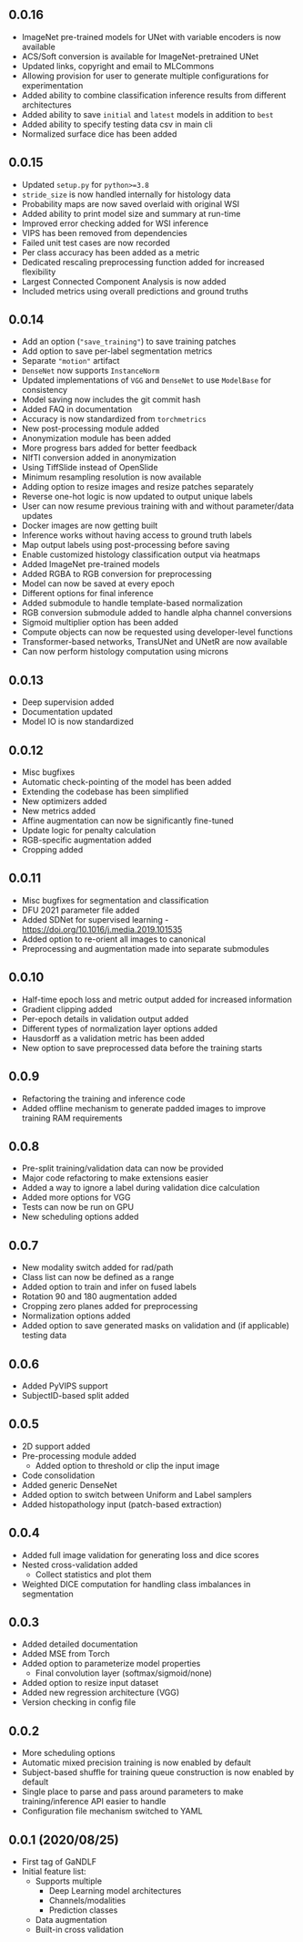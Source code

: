 ## 0.0.16
- ImageNet pre-trained models for UNet with variable encoders is now available
- ACS/Soft conversion is available for ImageNet-pretrained UNet
- Updated links, copyright and email to MLCommons
- Allowing provision for user to generate multiple configurations for experimentation
- Added ability to combine classification inference results from different architectures
- Added ability to save `initial` and `latest` models in addition to `best`
- Added ability to specify testing data csv in main cli
- Normalized surface dice has been added

## 0.0.15
- Updated `setup.py` for `python>=3.8`
- `stride_size` is now handled internally for histology data
- Probability maps are now saved overlaid with original WSI
- Added ability to print model size and summary at run-time
- Improved error checking added for WSI inference
- VIPS has been removed from dependencies
- Failed unit test cases are now recorded
- Per class accuracy has been added as a metric
- Dedicated rescaling preprocessing function added for increased flexibility
- Largest Connected Component Analysis is now added
- Included metrics using overall predictions and ground truths

## 0.0.14

- Add an option (`"save_training"`) to save training patches
- Add option to save per-label segmentation metrics
- Separate `"motion"` artifact
- `DenseNet` now supports `InstanceNorm`
- Updated implementations of `VGG` and `DenseNet` to use `ModelBase` for consistency
- Model saving now includes the git commit hash
- Added FAQ in documentation
- Accuracy is now standardized from `torchmetrics`
- New post-processing module added
- Anonymization module has been added
- More progress bars added for better feedback
- NIfTI conversion added in anonymization
- Using TiffSlide instead of OpenSlide
- Minimum resampling resolution is now available
- Adding option to resize images and resize patches separately
- Reverse one-hot logic is now updated to output unique labels
- User can now resume previous training with and without parameter/data updates
- Docker images are now getting built
- Inference works without having access to ground truth labels
- Map output labels using post-processing before saving
- Enable customized histology classification output via heatmaps
- Added ImageNet pre-trained models
- Added RGBA to RGB conversion for preprocessing
- Model can now be saved at every epoch
- Different options for final inference
- Added submodule to handle template-based normalization
- RGB conversion submodule added to handle alpha channel conversions
- Sigmoid multiplier option has been added
- Compute objects can now be requested using developer-level functions
- Transformer-based networks, TransUNet and UNetR are now available
- Can now perform histology computation using microns

## 0.0.13

- Deep supervision added
- Documentation updated
- Model IO is now standardized

## 0.0.12

- Misc bugfixes
- Automatic check-pointing of the model has been added
- Extending the codebase has been simplified
- New optimizers added
- New metrics added
- Affine augmentation can now be significantly fine-tuned
- Update logic for penalty calculation
- RGB-specific augmentation added
- Cropping added

## 0.0.11

- Misc bugfixes for segmentation and classification
- DFU 2021 parameter file added
- Added SDNet for supervised learning - https://doi.org/10.1016/j.media.2019.101535
- Added option to re-orient all images to canonical
- Preprocessing and augmentation made into separate submodules

## 0.0.10

- Half-time epoch loss and metric output added for increased information
- Gradient clipping added
- Per-epoch details in validation output added
- Different types of normalization layer options added
- Hausdorff as a validation metric has been added
- New option to save preprocessed data before the training starts

## 0.0.9

- Refactoring the training and inference code
- Added offline mechanism to generate padded images to improve training RAM requirements

## 0.0.8

- Pre-split training/validation data can now be provided
- Major code refactoring to make extensions easier
- Added a way to ignore a label during validation dice calculation
- Added more options for VGG
- Tests can now be run on GPU
- New scheduling options added

## 0.0.7

- New modality switch added for rad/path
- Class list can now be defined as a range
- Added option to train and infer on fused labels
- Rotation 90 and 180 augmentation added
- Cropping zero planes added for preprocessing
- Normalization options added
- Added option to save generated masks on validation and (if applicable) testing data

## 0.0.6

- Added PyVIPS support
- SubjectID-based split added

## 0.0.5

- 2D support added
- Pre-processing module added
  - Added option to threshold or clip the input image
- Code consolidation
- Added generic DenseNet
- Added option to switch between Uniform and Label samplers
- Added histopathology input (patch-based extraction)

## 0.0.4

- Added full image validation for generating loss and dice scores
- Nested cross-validation added
  - Collect statistics and plot them
- Weighted DICE computation for handling class imbalances in segmentation

## 0.0.3 

- Added detailed documentation
- Added MSE from Torch 
- Added option to parameterize model properties
  - Final convolution layer (softmax/sigmoid/none)
- Added option to resize input dataset
- Added new regression architecture (VGG)
- Version checking in config file

## 0.0.2

- More scheduling options
- Automatic mixed precision training is now enabled by default
- Subject-based shuffle for training queue construction is now enabled by default
- Single place to parse and pass around parameters to make training/inference API easier to handle
- Configuration file mechanism switched to YAML

## 0.0.1 (2020/08/25)

- First tag of GaNDLF
- Initial feature list:
  - Supports multiple
    - Deep Learning model architectures
    - Channels/modalities 
    - Prediction classes
  - Data augmentation
  - Built-in cross validation
